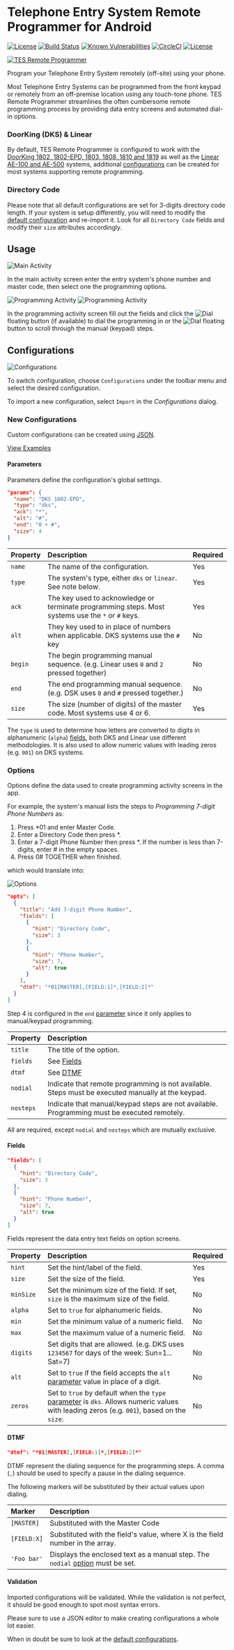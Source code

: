 # Telephone Entry System Remote Programmer for Android

[![License](https://img.shields.io/badge/license-Apache%20License%202.0-blue.svg)](https://opensource.org/licenses/Apache-2.0)
[![Build Status](https://travis-ci.org/ethauvin/TESRemoteProgrammer.svg?branch=master)](https://travis-ci.org/ethauvin/TESRemoteProgrammer)
[![Known Vulnerabilities](https://snyk.io/test/github/ethauvin/tesremoteprogrammer/badge.svg?targetFile=app%2Fbuild.gradle)](https://snyk.io/test/github/ethauvin/tesremoteprogrammer?targetFile=app%2Fbuild.gradle)
[![CircleCI](https://circleci.com/gh/ethauvin/TESRemoteProgrammer/tree/master.svg?style=shield)](https://circleci.com/gh/ethauvin/TESRemoteProgrammer/tree/master)
[![License](https://img.shields.io/badge/android-Privacy%20Policy-orange.svg)](https://thauv.in/apps-privacy)


[![TES Remote Programmer](https://github.com/ethauvin/TESRemoteProgrammer/raw/master/images/github_graphic.png)](httpd://mobile.thauvin.net/android/)

Program your Telephone Entry System remotely (off-site) using your phone.

Most Telephone Entry Systems can be programmed from the front keypad or remotely from an off-premise location using any touch-tone phone. TES Remote Programmer streamlines the often cumbersome remote programming process by providing data entry screens and automated dial-in options.

### DoorKing (DKS) & Linear

By default, TES Remote Programmer is configured to work with the [DoorKing 1802, 1802-EPD, 1803, 1808, 1810 and 1819](http://www.doorking.com/telephone/) as well as the [Linear AE-100 and AE-500](http://www.linearproaccess.com/access-controls/telephone-entry-systems/) systems, additional [configurations](#configurations) can be created for most systems supporting remote programming.

### Directory Code

Please note that all default configurations are set for 3-digits directory code length. If your system is setup differently, you will need to modify the [default configuration](app/src/main/res/raw/) and re-import it. Look for all `Directory Code` fields and modify their `size` attributes accordingly.

## Usage

![Main Activity](images/screenshots/main_activity_framed_small.png)

In the main activity screen enter the entry system's phone number and master code, then select one the programming options.

![Programming Activity](images/screenshots/add_phone_number_framed_small.png) ![Programming Activity](images/screenshots/set_time_clock_framed_small.png)

In the programming activity screen fill out the fields and click the ![Dial](images/call_fab.png) floating button (if available) to dial the programming in or the ![Dial](images/dialpad_fab.png) floating button to scroll through the manual (keypad) steps.

## Configurations

![Configurations](images/screenshots/configurations_framed_small.png)

To switch configuration, choose `Configurations` under the toolbar menu and select the desired configuration.

To import a new configuration, select `Import` in the _Configurations_ dialog.

### New Configurations

Custom configurations can be created using [JSON](http://www.json.org/).

[View Examples](app/src/main/res/raw/)

#### Parameters

Parameters define the configuration's global settings.

```json
"params": {
  "name": "DKS 1802-EPD",
  "type": "dks",
  "ack": "*",
  "alt": "#",
  "end": "0 + #",
  "size": 4
}
```

| Property | Description                                                                                       | Required |
|:---------|:--------------------------------------------------------------------------------------------------|:---------|
|`name`    | The name of the configuration.                                                                    | Yes      |
|`type`    | The system's type, either `dks` or `linear`. See note below.                                      | Yes      |
|`ack`     | The key used to acknowledge or terminate programming steps. Most systems use the `*` or `#` keys. | Yes      |
|`alt`     | They key used to in place of numbers when applicable. DKS systems use the `#` key                 | No       |
|`begin`   | The begin programming manual sequence. (e.g. Linear uses `0` and `2` pressed together)            | No       |
|`end`     | The end programming manual sequence. (e.g. DSK uses `0` and `#` pressed together.)                | No       |
|`size`    | The size (number of digits) of the master code. Most systems use 4 or 6.                          | Yes      |

The `type` is used to determine how letters are converted to digits in alphanumeric (`alpha`) [fields](#fields), both DKS and Linear use different methodologies. It is also used to allow numeric values with leading zeros (e.g. `001`) on DKS systems.

### Options

Options define the data used to create programming activity screens in the app.

For example, the system's manual lists the steps to _Programming 7-digit Phone Numbers_ as:

1. Press *01 and enter Master Code.
2. Enter a Directory Code then press *.
3. Enter a 7-digit Phone Number then press *. If the number is less than 7-digits, enter # in the empty spaces.
4. Press 0# TOGETHER when finished.

which would translate into:

![Options](images/options_example.png)

```json
"opts": [
  {
    "title": "Add 7-digit Phone Number",
    "fields": [
      {
        "hint": "Directory Code",
        "size": 3
      },
      {
        "hint": "Phone Number",
        "size": 7,
        "alt": true
      }
    ],
    "dtmf": "*01[MASTER],[FIELD:1]*,[FIELD:2]*"
  }
]
```

Step 4 is configured in the `end` [parameter](#parameters) since it only applies to manual/keypad programming.

| Property | Description                                                                                       |
|:---------|:--------------------------------------------------------------------------------------------------|
|`title`   | The title of the option.                                                                          |
|`fields`  | See [Fields](#fields)                                                                             |
|`dtmf`    | See [DTMF](#dtmf)                                                                                 |
|`nodial`  | Indicate that remote programming is not available. Steps must be executed manually at the keypad. |
|`nosteps` | Indicate that manual/keypad steps are not available. Programming must be executed remotely.       |

All are required, except `nodial` and `nosteps` which are mutually exclusive.

#### Fields

```json
"fields": [
  {
    "hint": "Directory Code",
    "size": 3
  },
  {
    "hint": "Phone Number",
    "size": 7,
    "alt": true
  }
]
```

Fields represent the data entry text fields on option screens.

| Property | Description                                                                                                                                             | Required |
|:---------|:--------------------------------------------------------------------------------------------------------------------------------------------------------|:---------|
|`hint`    | Set the hint/label of the field.                                                                                                                        | Yes      |
|`size`    | Set the size of the field.                                                                                                                              | Yes      |
|`minSize` | Set the minimum size of the field. If set, `size` is the maximum size of the field.                                                                     | No       |
|`alpha`   | Set to `true` for alphanumeric fields.                                                                                                                  | No       |
|`min`     | Set the minimum value of a numeric field.                                                                                                               | No       |
|`max`     | Set the maximum value of a numeric field.                                                                                                               | No       |
|`digits`  | Set digits that are allowed. (e.g. DKS uses `1234567` for days of the week: Sun=1... Sat=7)                                                             | No       |
|`alt`     | Set to `true` if the field accepts the `alt` [parameter](#parameters) value in place of a digit.                                                        | No       |
|`zeros`   | Set to `true` by default when the `type` [parameter](#parameters) is `dks`. Allows numeric values with leading zeros (e.g. `001`), based on the `size`. | No       |


#### DTMF

```json
"dtmf": "*01[MASTER],[FIELD:1]*,[FIELD:2]*"
```

DTMF represent the dialing sequence for the programming steps. A comma (`,`) should be used to specify a pause in the dialing sequence.

The following markers will be substituted by their actual values upon dialing.

| Marker     | Description                                                                               |
|:-----------|:------------------------------------------------------------------------------------------|
|`[MASTER]`  | Substituted with the Master Code                                                          |
|`[FIELD:X]` | Substituted with the field's value, where X is the field number in the array.             |
|`'Foo bar'` | Displays the enclosed text as a manual step. The `nodial` [option](#options) must be set. |

#### Validation

Imported configurations will be validated. While the validation is not perfect, it should be good enough to spot most syntax errors.

Please sure to use a JSON editor to make creating configurations a whole lot easier.

When in doubt be sure to look at the [default configurations](app/src/main/res/raw/).
